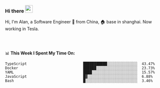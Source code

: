 ### Hi there <img src="https://media.giphy.com/media/hvRJCLFzcasrR4ia7z/giphy.gif" width="25px">

<!-- ![visitors](https://visitor-badge.glitch.me/badge?page_id=dislfyer.dislfyer) -->

Hi, I'm Alan, a Software Engineer 🚀 from China, 🏠 base in shanghai. Now working in Tesla.

<br/>
<br/>

📊 **This Week I Spent My Time On:**


<!--START_SECTION:waka-->

```text
TypeScript                          ███████████░░░░░░░░░░░░░░  43.47%
Docker                              ██████░░░░░░░░░░░░░░░░░░░  23.73%
YAML                                ████░░░░░░░░░░░░░░░░░░░░░  15.57%
JavaScript                          █▓░░░░░░░░░░░░░░░░░░░░░░░  6.88%
Bash                                █░░░░░░░░░░░░░░░░░░░░░░░░  3.46%
```

<!--END_SECTION:waka-->

<!--
**About Me:**
 -->
